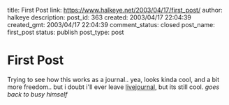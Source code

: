 title: First Post
link: https://www.halkeye.net/2003/04/17/first_post/
author: halkeye
description: 
post_id: 363
created: 2003/04/17 22:04:39
created_gmt: 2003/04/17 22:04:39
comment_status: closed
post_name: first_post
status: publish
post_type: post

# First Post

Trying to see how this works as a journal.. yea, looks kinda cool, and a bit more freedom.. but i doubt i'll ever leave [livejournal](http://www.livejournal.com/), but its still cool. *goes back to busy himself*